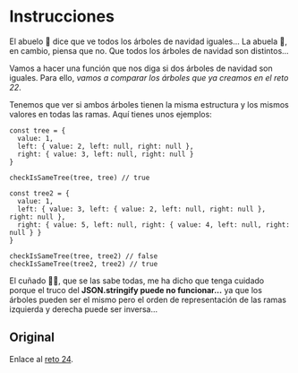 # Instrucciones

El abuelo 👴 dice que ve todos los árboles de navidad iguales... La abuela 👵, en cambio, piensa que no. Que todos los árboles de navidad son distintos...

Vamos a hacer una función que nos diga si dos árboles de navidad son iguales. Para ello, *vamos a comparar los árboles que ya creamos en el reto 22*.

Tenemos que ver si ambos árboles tienen la misma estructura y los mismos valores en todas las ramas. Aquí tienes unos ejemplos:

```
const tree = {
  value: 1,
  left: { value: 2, left: null, right: null },
  right: { value: 3, left: null, right: null }
}

checkIsSameTree(tree, tree) // true

const tree2 = {
  value: 1,
  left: { value: 3, left: { value: 2, left: null, right: null }, right: null },
  right: { value: 5, left: null, right: { value: 4, left: null, right: null } }
}

checkIsSameTree(tree, tree2) // false
checkIsSameTree(tree2, tree2) // true
```

El cuñado 🦹‍♂️, que se las sabe todas, me ha dicho que tenga cuidado porque el truco del **JSON.stringify puede no funcionar...** ya que los árboles pueden ser el mismo pero el orden de representación de las ramas izquierda y derecha puede ser inversa...


## Original

Enlace al [reto 24](https://adventjs.dev/challenges/24).
